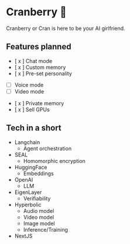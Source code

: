 # Cranberry 🔴

Cranberry or Cran is here to be your AI girlfriend.

## Features planned

- [ x ] Chat mode
- [ x ] Custom memory
- [ x ] Pre-set personality
- [ ] Voice mode
- [ ] Video mode
- [ x ] Private memory
- [ x ] Sell GPUs

## Tech in a short

- Langchain
    - Agent orchestration 
- SEAL
    - Homomorphic encryption
- HuggingFace
    - Embeddings
- OpenAI
    - LLM
- EigenLayer
    - Verifiability 
- Hyperbolic
    - Audio model
    - Video model
    - Image model
    - Inference/Training
- NextJS
